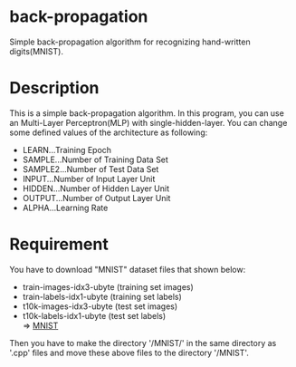 # back-propagation
Simple back-propagation algorithm for recognizing hand-written digits(MNIST).

# Description
This is a simple back-propagation algorithm. In this program, you can use an Multi-Layer Perceptron(MLP) with single-hidden-layer.
You can change some defined values of the architecture as following:
* LEARN...Training Epoch  
* SAMPLE...Number of Training Data Set  
* SAMPLE2...Number of Test Data Set  
* INPUT...Number of Input Layer Unit  
* HIDDEN...Number of Hidden Layer Unit  
* OUTPUT...Number of Output Layer Unit  
* ALPHA...Learning Rate  

# Requirement
You have to download "MNIST" dataset files that shown below:  

+ train-images-idx3-ubyte (training set images)  
+ train-labels-idx1-ubyte (training set labels)  
+ t10k-images-idx3-ubyte (test set images)  
+ t10k-labels-idx1-ubyte (test set labels)  
=> [MNIST](http://yann.lecun.com/exdb/mnist/)  

Then you have to make the directory '/MNIST/' in the same directory as '.cpp' files and move these above files to the directory '/MNIST'.  
